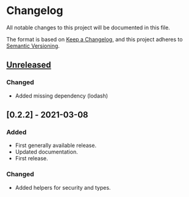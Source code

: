 # Changelog
All notable changes to this project will be documented in this file.

The format is based on [Keep a Changelog](https://keepachangelog.com/en/1.0.0/),
and this project adheres to [Semantic Versioning](https://semver.org/spec/v2.0.0.html).

## [Unreleased]
### Changed
- Added missing dependency (lodash)

## [0.2.2] - 2021-03-08
### Added
- First generally available release.
- Updated documentation.
- First release.

### Changed
- Added helpers for security and types.

[Unreleased]: https://github.com/nelsongomes/ts-openapi/compare/v0.2.2...HEAD
[0.2.1]: https://github.com/nelsongomes/ts-openapi/compare/v0.2.1...v0.2.2
